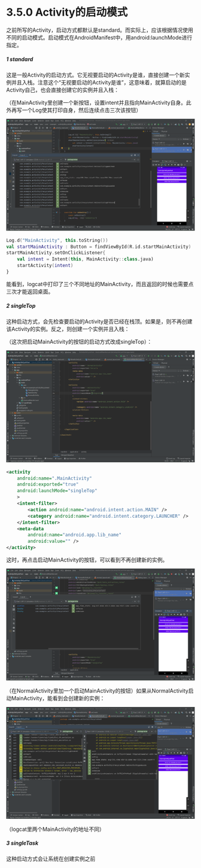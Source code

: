 # 3.5.0 Activity的启动模式

之前所写的Activity，启动方式都默认是standard。而实际上，应该根据情况使用不同的启动模式。启动模式在AndroidManifest中，用android:launchMode进行指定。

##### 1 standard

这是一般Activity的启动方式。它无视要启动的Activity是谁，直接创建一个新实例并且入栈。注意这个“无视要启动的Activity是谁”，这意味着，就算启动的是Activity自己，也会直接创建它的实例并且入栈：

（在MainActivity里创建一个新按钮，设置intent并且指向MainActivity自身。此外再写一个Log使其打印自身，然后连续点击三次该按钮）

![1667220983398](image/3.5.0Activity的启动模式/1667220983398.png)

```kotlin
Log.d("MainActivity", this.toString())
val startMainActivity : Button = findViewById(R.id.startMainActivity)
startMainActivity.setOnClickListener{
	val intent = Intent(this, MainActivity::class.java)
	startActivity(intent)
}
```

能看到，logcat中打印了三个不同地址的MainActivity，而且返回的时候也需要点三次才能返回桌面。

##### 2 singleTop

这种启动方式，会先检查要启动的Activity是否已经在栈顶。如果是，则不再创建该Activity的实例。反之，则创建一个实例并且入栈：

（这次把启动MainActivity的按钮的启动方式改成singleTop）：

![1667297502682](image/3.5.0Activity的启动模式/1667297502682.png)

```xml
<activity
	android:name=".MainActivity"
	android:exported="true"
	android:launchMode="singleTop"
	>
	<intent-filter>
		<action android:name="android.intent.action.MAIN" />
		<category android:name="android.intent.category.LAUNCHER" />
	</intent-filter>
	<meta-data
		android:name="android.app.lib_name"
		android:value="" />
</activity>
```

这时，再点击启动MainActivity的按钮，可以看到不再创建新的实例。

![1667298002567](image/3.5.0Activity的启动模式/1667298002567.png)

（在NormalActivity里加一个启动MainActivity的按钮）如果从NormalActivity启动MainActivity，能看到会创建新的实例：

![1667298439061](image/3.5.0Activity的启动模式/1667298439061.png)

（logcat里两个MainActivity的地址不同）

##### 3 singleTask

这种启动方式会让系统在创建实例之前
